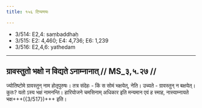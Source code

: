 ```yaml
---
title: १५६ टिप्पणयः

---
```

- 3/514: E2,4: saṃbaddhaḥ
- 3/515: E2: 4,460; E4: 4,736; E6: 1,239
- 3/516: E2,4,6: yathedam

____________________________________________


## ग्रावस्तुतो भक्षो न विद्यते ऽनाम्नानात् // MS_३,५.२७ //

ज्योतिष्टोमे ग्रावस्तुन् नाम होतृपुरुषः। तत्र संदेहः - किं स सोमं भक्षयेत्, नेति। उच्यते - ग्रावस्तुन् न बक्षयेत्। कुतः? यतो ऽस्य भक्षं नामनन्ति। हारियोजने चमसिनाम् अधिकार इति मन्यमान एवं ह स्माह, नास्याम्नायते भक्ष+++({3/517})+++ इति।
